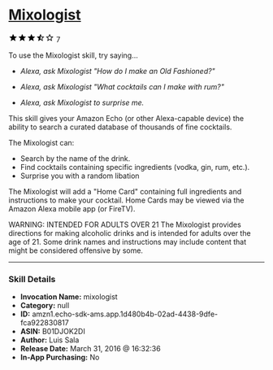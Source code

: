 # [Mixologist](http://alexa.amazon.com/#skills/amzn1.echo-sdk-ams.app.1d480b4b-02ad-4438-9dfe-fca922830817)
![3.1 stars](../../images/ic_star_black_18dp_1x.png)![3.1 stars](../../images/ic_star_black_18dp_1x.png)![3.1 stars](../../images/ic_star_black_18dp_1x.png)![3.1 stars](../../images/ic_star_half_black_18dp_1x.png)![3.1 stars](../../images/ic_star_border_black_18dp_1x.png) 7

To use the Mixologist skill, try saying...

* *Alexa, ask Mixologist "How do I make an Old Fashioned?"*

* *Alexa, ask Mixologist "What cocktails can I make with rum?"*

* *Alexa, ask Mixologist to surprise me.*

This skill gives your Amazon Echo (or other Alexa-capable device) the ability to search a curated database of thousands of fine cocktails. 

The Mixologist can:
- Search by the name of the drink.
- Find cocktails containing specific ingredients (vodka, gin, rum, etc.). 
- Surprise you with a random libation

The Mixologist will add a "Home Card" containing full ingredients and instructions to make your cocktail. Home Cards may be viewed via the Amazon Alexa mobile app (or FireTV). 

WARNING: INTENDED FOR ADULTS OVER 21
The Mixologist provides directions for making alcoholic drinks and is intended for adults over the age of 21. Some drink names and instructions may include content that might be considered offensive by some.

***

### Skill Details

* **Invocation Name:** mixologist
* **Category:** null
* **ID:** amzn1.echo-sdk-ams.app.1d480b4b-02ad-4438-9dfe-fca922830817
* **ASIN:** B01DJOK2DI
* **Author:** Luis Sala
* **Release Date:** March 31, 2016 @ 16:32:36
* **In-App Purchasing:** No
